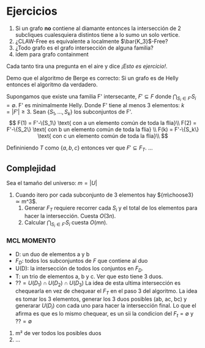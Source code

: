 # Ejercicios

1. Si un grafo **no** contiene al diamante entonces la intersección de 2 subcliques cualesquiera distintos tiene a lo sumo un solo vertice.
2. ¿CLAW-Free es equivalente a localmente $\bar{K_3}$-Free?
3. ¿Todo grafo es el grafo intersección de alguna familia?
4. idem para grafo containment

Cada tanto tira una pregunta en el aire y dice *¡Esto es ejercicio!*.

Demo que el algoritmo de Berge es correcto:
Si un grafo es de Helly entonces el algoritmo da verdadero.

Supongamos que existe una familia F' intersecante, $F' \subseteq F$ donde $\bigcap_{S_i \in F'}S_i = \emptyset$. F' es minimalmente Helly. Donde F' tiene al menos 3 elementos: $k=|F'| \geq 3$. Sean $\{S_1, \dots, S_k\}$ los subconjuntos de F'.
$$
F(1) = F'-\{S_1\} \text{ con a un elemento común de toda la flia}\\
F(2) = F'-\{S_2\} \text{ con b un elemento común de toda la flia} \\
F(k) = F'-\{S_k\} \text{ con c un elemento común de toda la flia}\\
$$

Defininiendo $T$ como $\{a, b, c\}$ entonces ver que $F' \subseteq F_T$. ...

## Complejidad

Sea el tamaño del universo: $m=|U|$

1. Cuando itero por cada subconjunto de 3 elementos hay ${m\choose3} ≃ m^3$.
   1. Generar $F_T$ requiere recorrer cada $S_i$ y el total de los elementos para hacer la intersección. Cuesta $O(3n)$.
   2. Calcular $\bigcap_{S_i \in F'}S_i$ cuesta $O(mn)$.

### MCL MOMENTO

- D: un duo de elementos a y b
- $F_D$: todos los subconjuntos de $F$ que contiene al duo
- U(D): la intersección de todos los conjuntos en $F_D$.
- T: un trio de elementos a, b y c. Ver que esto tiene 3 duos.
- $?? = U(D_1) \cap U(D_2) \cap U(D_3)$
La idea de esta ultima intersección es chequearla en vez de chequear el $F_T$ en el paso 3 del algoritmo. La idea es tomar los 3 elementos, generar los 3 duos posibles (ab, ac, bc) y generarar $U(D_i)$ con cada uno para hacer la intersección final.
Lo que el afirma es que es lo mismo chequear, es un sii la condicion del $F_t = \emptyset$ y $?? = \emptyset$

1. m² de ver todos los posibles duos
2. ...
